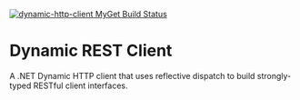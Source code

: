 [![dynamic-http-client MyGet Build Status](https://www.myget.org/BuildSource/Badge/dynamic-http-client?identifier=db8f4a24-e09c-41b4-97d0-5c60d305b0e9)](https://www.myget.org/)
# Dynamic REST Client

A .NET Dynamic HTTP client that uses reflective dispatch to build strongly-typed RESTful client interfaces.